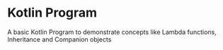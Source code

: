# Kotlin Program

A basic Kotlin Program to demonstrate concepts like Lambda functions, Inheritance and Companion objects
